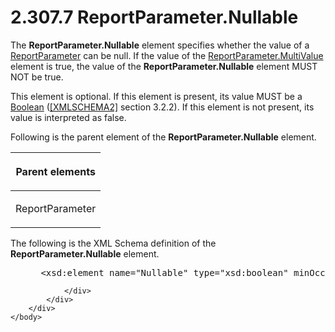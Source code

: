 <html dir="LTR" xmlns:mshelp="http://msdn.microsoft.com/mshelp" xmlns:ddue="http://ddue.schemas.microsoft.com/authoring/2003/5" xmlns:xlink="http://www.w3.org/1999/xlink" xmlns:tool="http://www.microsoft.com/tooltip">
    <head>
        <meta http-equiv="Content-Type" content="text/html; CHARSET=utf-8"></meta>
        <meta name="save" content="history"></meta>
        <title>2.307.7 ReportParameter.Nullable</title>
        <xml>
            <mshelp:toctitle title="2.307.7 ReportParameter.Nullable"></mshelp:toctitle>
            <mshelp:rltitle title="[MS-RDL]: ReportParameter.Nullable"></mshelp:rltitle>
            <mshelp:keyword index="A" term="aeb93aab-9673-4c7a-998a-1f6391d7accb"></mshelp:keyword>
            <mshelp:attr name="DCSext.ContentType" value="open specification"></mshelp:attr>
            <mshelp:attr name="AssetID" value="aeb93aab-9673-4c7a-998a-1f6391d7accb"></mshelp:attr>
            <mshelp:attr name="TopicType" value="kbRef"></mshelp:attr>
            <mshelp:attr name="DCSext.Title" value="[MS-RDL]: ReportParameter.Nullable" />
        </xml>
    </head>
    <body>
        <div id="header">
            <h1 class="heading">2.307.7 ReportParameter.Nullable</h1>
        </div>
        <div id="mainSection">
            <div id="mainBody">
                <div id="allHistory" class="saveHistory"></div>
                <div id="sectionSection0" class="section" name="collapseableSection">
                    

<p>The <b>ReportParameter.Nullable</b> element specifies
whether the value of a <a href="7c3f4c83-9172-48db-94c1-693295c5d623.md">ReportParameter</a>
can be null. If the value of the <a href="c21237a1-8237-4538-a105-1f760242de1d.md">ReportParameter.MultiValue</a>
element is true, the value of the <b>ReportParameter.Nullable</b> element MUST
NOT be true.</p>

<p>This element is optional. If this element is present, its
value MUST be a <a href="4802fa14-3619-43fa-9898-3acab160a24c.md">Boolean</a>
(<a href="https://go.microsoft.com/fwlink/?LinkId=90610">[XMLSCHEMA2]</a>
section 3.2.2). If this element is not present, its value is interpreted as
false.</p>

<p>Following is the parent element of the <b>ReportParameter.Nullable</b>
element.</p>

<table>
 <thead>
  <tr>
   <th>
   <p>Parent elements</p>
   </th>
  </tr>
 </thead>
 <tr>
  <td>
  <p>ReportParameter</p>
  </td>
 </tr>
</table>

<p>The following is the XML Schema definition of the <b>ReportParameter.Nullable</b>
element.</p>

<dl>
<dd>
<div><pre> &lt;xsd:element name=&quot;Nullable&quot; type=&quot;xsd:boolean&quot; minOccurs=&quot;0&quot; /&gt;
</pre></div>
</dd></dl>


                </div>
            </div>
        </div>
    </body>
</html>